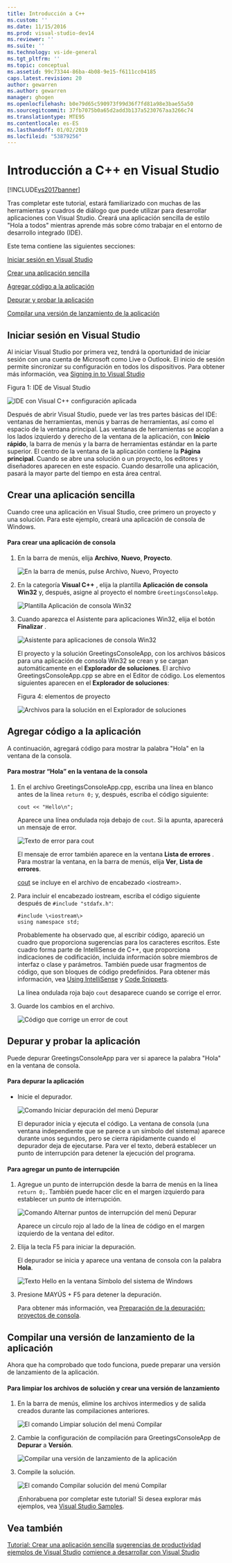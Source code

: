 ```yaml
---
title: Introducción a C++
ms.custom: ''
ms.date: 11/15/2016
ms.prod: visual-studio-dev14
ms.reviewer: ''
ms.suite: ''
ms.technology: vs-ide-general
ms.tgt_pltfrm: ''
ms.topic: conceptual
ms.assetid: 99c73344-86ba-4b08-9e15-f6111cc04185
caps.latest.revision: 20
author: gewarren
ms.author: gewarren
manager: ghogen
ms.openlocfilehash: b0e79d65c590973f99d36f7fd81a98e3bae55a50
ms.sourcegitcommit: 37fb7075b0a65d2add3b137a5230767aa3266c74
ms.translationtype: MTE95
ms.contentlocale: es-ES
ms.lasthandoff: 01/02/2019
ms.locfileid: "53879256"
---
```

# <a name="getting-started-with-c-in-visual-studio"></a>Introducción a C++ en Visual Studio
[!INCLUDE[vs2017banner](../includes/vs2017banner.md)]

Tras completar este tutorial, estará familiarizado con muchas de las herramientas y cuadros de diálogo que puede utilizar para desarrollar aplicaciones con Visual Studio. Creará una aplicación sencilla de estilo "Hola a todos" mientras aprende más sobre cómo trabajar en el entorno de desarrollo integrado (IDE).

 Este tema contiene las siguientes secciones:

 [Iniciar sesión en Visual Studio](../ide/getting-started-with-cpp-in-visual-studio.md#BKMK_Configure)

 [Crear una aplicación sencilla](../ide/getting-started-with-cpp-in-visual-studio.md#BKMK_CreateApp)

 [Agregar código a la aplicación](../ide/getting-started-with-cpp-in-visual-studio.md#BKMK_AddCode)

 [Depurar y probar la aplicación](../ide/getting-started-with-cpp-in-visual-studio.md#BKMK_DebugTest)

 [Compilar una versión de lanzamiento de la aplicación](../ide/getting-started-with-cpp-in-visual-studio.md#BKMK_BuildRelease)

##  <a name="BKMK_Configure"></a> Iniciar sesión en Visual Studio
 Al iniciar Visual Studio por primera vez, tendrá la oportunidad de iniciar sesión con una cuenta de Microsoft como Live o Outlook. El inicio de sesión permite sincronizar su configuración en todos los dispositivos. Para obtener más información, vea [Signing in to Visual Studio](../ide/signing-in-to-visual-studio.md)

 Figura 1: IDE de Visual Studio

 ![IDE con Visual C&#43;&#43; configuración aplicada](../ide/media/c-ide-defaultenvironmentlayout.png "C++IDE_DefaultEnvironmentLayout")

 Después de abrir Visual Studio, puede ver las tres partes básicas del IDE: ventanas de herramientas, menús y barras de herramientas, así como el espacio de la ventana principal. Las ventanas de herramientas se acoplan a los lados izquierdo y derecho de la ventana de la aplicación, con **Inicio rápido**, la barra de menús y la barra de herramientas estándar en la parte superior. El centro de la ventana de la aplicación contiene la **Página principal**. Cuando se abre una solución o un proyecto, los editores y diseñadores aparecen en este espacio. Cuando desarrolle una aplicación, pasará la mayor parte del tiempo en esta área central.

##  <a name="BKMK_CreateApp"></a> Crear una aplicación sencilla
 Cuando cree una aplicación en Visual Studio, cree primero un proyecto y una solución. Para este ejemplo, creará una aplicación de consola de Windows.

#### <a name="to-create-a-console-app"></a>Para crear una aplicación de consola

1. En la barra de menús, elija **Archivo**, **Nuevo**, **Proyecto**.

    ![En la barra de menús, pulse Archivo, Nuevo, Proyecto](../ide/media/exploreide-filenewproject.png "ExploreIDE-FileNewProject")

2. En la categoría **Visual C++** , elija la plantilla **Aplicación de consola Win32** y, después, asigne al proyecto el nombre `GreetingsConsoleApp`.

    ![Plantilla Aplicación de consola Win32](../ide/media/c-ide-newprojectdlg.png "C++IDE_NewProjectDlg")

3. Cuando aparezca el Asistente para aplicaciones Win32, elija el botón **Finalizar** .

    ![Asistente para aplicaciones de consola Win32](../ide/media/c-ide-win32consoleappwizard.png "C++IDE_Win32ConsoleAppWizard")

   El proyecto y la solución GreetingsConsoleApp, con los archivos básicos para una aplicación de consola Win32 se crean y se cargan automáticamente en el **Explorador de soluciones**. El archivo GreetingsConsoleApp.cpp se abre en el Editor de código. Los elementos siguientes aparecen en el **Explorador de soluciones**:

   Figura 4: elementos de proyecto

   ![Archivos para la solución en el Explorador de soluciones](../ide/media/c-ide-solutioncontents.png "C++IDE_SolutionContents")

##  <a name="BKMK_AddCode"></a> Agregar código a la aplicación
 A continuación, agregará código para mostrar la palabra "Hola" en la ventana de la consola.

#### <a name="to-display-hello-in-the-console-window"></a>Para mostrar “Hola” en la ventana de la consola

1.  En el archivo GreetingsConsoleApp.cpp, escriba una línea en blanco antes de la línea `return 0;` y, después, escriba el código siguiente:

    ```
    cout << "Hello\n";
    ```

     Aparece una línea ondulada roja debajo de `cout`. Si la apunta, aparecerá un mensaje de error.

     ![Texto de error para cout](../ide/media/c-ide-couterror.png "C++IDE_CoutError")

     El mensaje de error también aparece en la ventana **Lista de errores** . Para mostrar la ventana, en la barra de menús, elija **Ver**, **Lista de errores**.

     [cout](http://msdn.microsoft.com/library/d87db6c3-e4e1-4d09-9ec5-458f55018257) se incluye en el archivo de encabezado \<iostream\>.

2.  Para incluir el encabezado iostream, escriba el código siguiente después de `#include "stdafx.h"`:

    ```
    #include \<iostream\>
    using namespace std;
    ```

     Probablemente ha observado que, al escribir código, apareció un cuadro que proporciona sugerencias para los caracteres escritos. Este cuadro forma parte de IntelliSense de C++, que proporciona indicaciones de codificación, incluida información sobre miembros de interfaz o clase y parámetros. También puede usar fragmentos de código, que son bloques de código predefinidos. Para obtener más información, vea [Using IntelliSense](../ide/using-intellisense.md) y [Code Snippets](../ide/code-snippets.md).

     La línea ondulada roja bajo `cout` desaparece cuando se corrige el error.

3.  Guarde los cambios en el archivo.

     ![Código que corrige un error de cout](../ide/media/c-ide-coutfix.png "C++IDE_CoutFix")

##  <a name="BKMK_DebugTest"></a> Depurar y probar la aplicación
 Puede depurar GreetingsConsoleApp para ver si aparece la palabra "Hola" en la ventana de consola.

#### <a name="to-debug-the-application"></a>Para depurar la aplicación

-   Inicie el depurador.

     ![Comando Iniciar depuración del menú Depurar](../ide/media/exploreide-startdebugging.png "ExploreIDE-StartDebugging")

     El depurador inicia y ejecuta el código. La ventana de consola (una ventana independiente que se parece a un símbolo del sistema) aparece durante unos segundos, pero se cierra rápidamente cuando el depurador deja de ejecutarse. Para ver el texto, deberá establecer un punto de interrupción para detener la ejecución del programa.

#### <a name="to-add-a-breakpoint"></a>Para agregar un punto de interrupción

1. Agregue un punto de interrupción desde la barra de menús en la línea `return 0;`. También puede hacer clic en el margen izquierdo para establecer un punto de interrupción.

    ![Comando Alternar puntos de interrupción del menú Depurar](../ide/media/exploreide-togglebreakpoint.png "ExploreIDE-ToggleBreakpoint")

    Aparece un círculo rojo al lado de la línea de código en el margen izquierdo de la ventana del editor.

2. Elija la tecla F5 para iniciar la depuración.

    El depurador se inicia y aparece una ventana de consola con la palabra **Hola**.

    ![Texto Hello en la ventana Símbolo del sistema de Windows](../ide/media/c-ide-hellocommandwindow.png "C++IDE_HelloCommandWindow")

3. Presione MAYÚS + F5 para detener la depuración.

   Para obtener más información, vea [Preparación de la depuración: proyectos de consola](../debugger/debugging-preparation-console-projects.md).

##  <a name="BKMK_BuildRelease"></a> Compilar una versión de lanzamiento de la aplicación
 Ahora que ha comprobado que todo funciona, puede preparar una versión de lanzamiento de la aplicación.

#### <a name="to-clean-the-solution-files-and-build-a-release-version"></a>Para limpiar los archivos de solución y crear una versión de lanzamiento

1. En la barra de menús, elimine los archivos intermedios y de salida creados durante las compilaciones anteriores.

    ![El comando Limpiar solución del menú Compilar](../ide/media/exploreide-cleansolution.png "ExploreIDE-CleanSolution")

2. Cambie la configuración de compilación para GreetingsConsoleApp de **Depurar** a **Versión**.

    ![Compilar una versión de lanzamiento de la aplicación](../ide/media/c-ide-changingbuildtorelease.png "C++IDE_ChangingBuildtoRelease")

3. Compile la solución.

    ![El comando Compilar solución del menú Compilar](../ide/media/exploreide-buildsolution.png "ExploreIDE-BuildSolution")

   ¡Enhorabuena por completar este tutorial! Si desea explorar más ejemplos, vea [Visual Studio Samples](../ide/visual-studio-samples.md).

## <a name="see-also"></a>Vea también
 [Tutorial: Crear una aplicación sencilla](../ide/walkthrough-create-a-simple-application-with-visual-csharp-or-visual-basic.md) [sugerencias de productividad](../ide/productivity-tips-for-visual-studio.md) [ejemplos de Visual Studio](../ide/visual-studio-samples.md) [comience a desarrollar con Visual Studio](../ide/get-started-developing-with-visual-studio.md)
